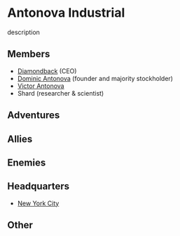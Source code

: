 # Antonova Industrial

description

## Members
- [Diamondback](player_characters/Diamondback.md) (CEO)
- [Dominic Antonova](npcs/Dominic_Antonova.md) (founder and majority stockholder)
- [Victor Antonova](npcs/Victor_Antonova.md)
- Shard (researcher & scientist)

## Adventures


## Allies


## Enemies


## Headquarters
- [New York City](locations/New_York_City.md)

## Other